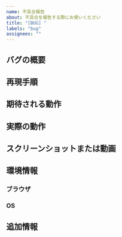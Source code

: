 ```yaml
---
name: 不具合報告
about: 不具合を報告する際にお使いください
title: "[BUG] "
labels: "bug"
assignees: ""
---
```


## バグの概要
<!-- バグの概要を簡潔に記述してください -->


## 再現手順
<!-- バグを再現するための手順を詳しく記述してください -->


## 期待される動作
<!-- 本来期待される正しい動作を記述してください -->


## 実際の動作
<!-- 実際に発生している問題の動作を記述してください -->


## スクリーンショットまたは動画
<!-- 可能であれば、バグの状況を示すスクリーンショットや動画を添付してください -->


## 環境情報
<!-- 以下の情報を可能な限り記入してください -->


### ブラウザ


### OS


## 追加情報
<!-- その他、バグの解決に役立つ情報があれば記述してください -->



